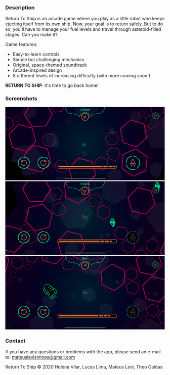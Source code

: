 ### Description

Return To Ship is an arcade game where you play as a little robot who keeps ejecting itself from its own ship. Now, your goal is to return safely. But to do so, you'll have to manage your fuel levels and travel through asteroid-filled stages. Can you make it?

Game features:
- Easy-to-learn controls 
- Simple but challenging mechanics
- Original, space-themed soundtrack
- Arcade-inspired design 
- 8 different levels of increasing difficulty (with more coming soon!)

**RETURN TO SHIP**: it's time to go back home!

### Screenshots

![Screenshot1](https://github.com/mateuslevisf/return-to-ship/blob/gh-pages/assets/img/screenshot1.png?raw=true)
![Screenshot2](https://github.com/mateuslevisf/return-to-ship/blob/gh-pages/assets/img/screenshot2.png?raw=true)
![Screenshot3](https://github.com/mateuslevisf/return-to-ship/blob/gh-pages/assets/img/screenshot3.png?raw=true)


### Contact

If you have any questions or problems with the app, please send an e-mail to: mateuslevisimoes@gmail.com

Return To Ship © 2020 Helena Vilar, Lucas Lima, Mateus Levi, Theo Caldas
